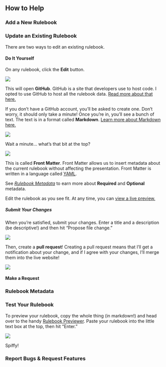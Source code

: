 ## How to Help
### Add a New Rulebook
### Update an Existing Rulebook

There are two ways to edit an existing rulebook.

#### Do It Yourself

On any rulebook, click the **Edit** button.

![](/api/assets/edit.gif)

This will open **GitHub**. GitHub is a site that developers use to host code. I opted to use GitHub to host all the rulebook data. [Read more about that here.](/about)

If you don’t have a GitHub account, you’ll be asked to create one. Don’t worry, it should only take a minute! Once you’re in, you’ll see a bunch of text. The text is in a format called **Markdown**. [Learn more about Markdown here.](https://en.wikipedia.org/wiki/Markdown) 

![](How%20to%20Help/github.png)

Wait a minute… what’s that bit at the top?

![](How%20to%20Help/front-matter.png)

This is called **Front Matter**. Front Matter allows us to insert metadata about the current rulebook without affecting the presentation. Front Matter is written in a language called [YAML](https://learnxinyminutes.com/docs/yaml/). 

See [*Rulebook Metadata*](#rulebook-metadata) to earn more about **Required** and **Optional** metadata.

Edit the rulebook as you see fit. At any time, you can [view a live preview.](#test-your-rulebook)

##### Submit Your Changes
When you’re satisfied, submit your changes. Enter a title and a description (be descriptive!) and then hit “Propose file change.”

![](How%20to%20Help/propose-change.gif)

Then, create a **pull request**! Creating a pull request means that I’ll get a notification about your change, and if I agree with your changes, I’ll merge them into the live website!

![](How%20to%20Help/create-pull-request-for-edit.gif)

#### Make a Request
### Rulebook Metadata
### Test Your Rulebook

To preview your rulebook, copy the whole thing (in markdown!) and head over to the handy [Rulebook Previewer](/custom-rules). Paste your rulebook into the little text box at the top, then hit “Enter.”

![](How%20to%20Help/preview.gif)

Spiffy!

### Report Bugs & Request Features
